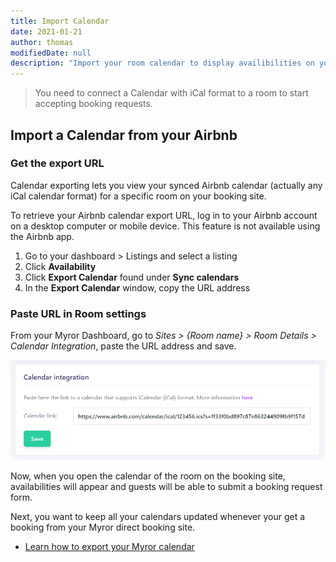 ```yaml
---
title: Import Calendar
date: 2021-01-21
author: thomas
modifiedDate: null
description: "Import your room calendar to display availibilities on your site"
---
```


> You need to connect a Calendar with iCal format to a room to start accepting booking requests.

## Import a Calendar from your Airbnb

### Get the export URL

Calendar exporting lets you view your synced Airbnb calendar (actually any iCal calendar format) for a specific room on your booking site.

To retrieve your Airbnb calendar export URL, log in to your Airbnb account on a desktop computer or mobile device. This feature is not available using the Airbnb app.

1. Go to your dashboard > Listings and select a listing
2. Click **Availability**
3. Click **Export Calendar** found under **Sync calendars**
4. In the **Export Calendar** window, copy the URL address

### Paste URL in Room settings

From your Myror Dashboard, go to *Sites > {Room name} > Room Details > Calendar Integration*, paste the URL address and save. 

![import calendar](./calendar.png)

Now, when you open the calendar of the room on the booking site, availabilities will appear and guests will be able to submit a booking request form.

Next, you want to keep all your calendars updated whenever your get a booking from your Myror direct booking site.
- [Learn how to export your Myror calendar](/articles/export-calendar)